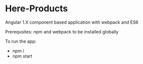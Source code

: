 # Here-Products
Angular 1.X component based application with webpack and ES6

Prerequsites: npm and webpack to be installed globally

To run the app:

* npm i
* npm start

